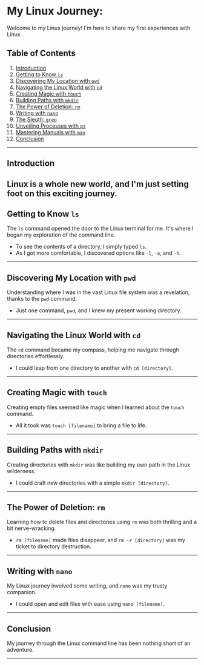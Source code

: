 # My Linux Journey: 

Welcome to my Linux journey! I'm here to share my first experiences with Linux .

## Table of Contents

1. [Introduction](#introduction)
2. [Getting to Know `ls`](#getting-to-know-ls)
3. [Discovering My Location with `pwd`](#discovering-my-location-with-pwd)
4. [Navigating the Linux World with `cd`](#navigating-the-linux-world-with-cd)
5. [Creating Magic with `touch`](#creating-magic-with-touch)
6. [Building Paths with `mkdir`](#building-paths-with-mkdir)
7. [The Power of Deletion: `rm`](#the-power-of-deletion-rm)
8. [Writing with `nano`](#writing-with-nano)
9. [The Sleuth: `grep`](#the-sleuth-grep)
10. [Unveiling Processes with `ps`](#unveiling-processes-with-ps)
11. [Mastering Manuals with `man`](#mastering-manuals-with-man)
12. [Conclusion](#conclusion)

---

## Introduction

Linux is a whole new world, and I'm just setting foot on this exciting journey.
---

## Getting to Know `ls`

The `ls` command opened the door to the Linux terminal for me. It's where I began my exploration of the command line.

- To see the contents of a directory, I simply typed `ls`.
- As I got more comfortable, I discovered options like `-l`, `-a`, and `-h`.


---

## Discovering My Location with `pwd`

Understanding where I was in the vast Linux file system was a revelation, thanks to the `pwd` command.

- Just one command, `pwd`, and I knew my present working directory.


---

## Navigating the Linux World with `cd`

The `cd` command became my compass, helping me navigate through directories effortlessly.

- I could leap from one directory to another with `cd [directory]`.


---

## Creating Magic with `touch`

Creating empty files seemed like magic when I learned about the `touch` command.

- All it took was `touch [filename]` to bring a file to life.



---

## Building Paths with `mkdir`

Creating directories with `mkdir` was like building my own path in the Linux wilderness.

- I could craft new directories with a simple `mkdir [directory]`.



---

## The Power of Deletion: `rm`

Learning how to delete files and directories using `rm` was both thrilling and a bit nerve-wracking.

- `rm [filename]` made files disappear, and `rm -r [directory]` was my ticket to directory destruction.



---

## Writing with `nano`

My Linux journey involved some writing, and `nano` was my trusty companion.

- I could open and edit files with ease using `nano [filename]`.




---

## Conclusion

My journey through the Linux command line has been nothing short of an adventure.

---


